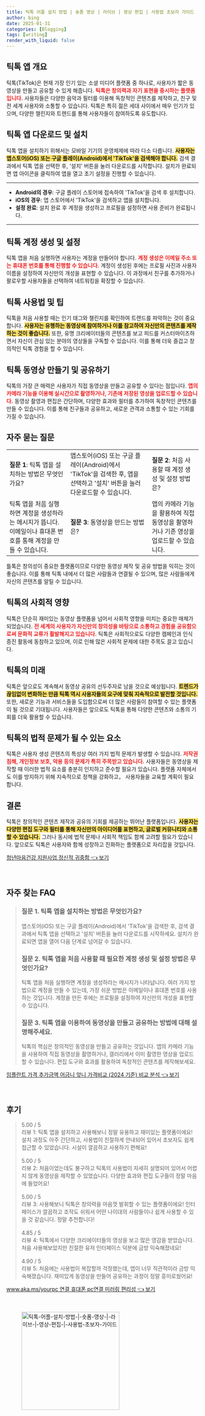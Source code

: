 ```yaml
---
title: 틱톡 어플 설치 방법 | 숏폼 영상 | 라이브 | 영상 편집 | 사용법 초보자 가이드
author: bing
date: 2025-01-31
categories: [Blogging]
tags: [writing]
render_with_liquid: false
---
```



<h2 id='틱톡 앱 개요'>틱톡 앱 개요</h2>

<p>틱톡(TikTok)은 현재 가장 인기 있는 소셜 미디어 플랫폼 중 하나로, 사용자가 짧은 동영상을 만들고 공유할 수 있게 해줍니다. <b><span style="color: #ee2323;">틱톡은 창의력과 자기 표현을 중시하는 플랫폼입니다.</span></b> 사용자들은 다양한 음악과 필터를 이용해 독창적인 콘텐츠를 제작하고, 친구 및 전 세계 사용자와 소통할 수 있습니다. 틱톡은 특히 젊은 세대 사이에서 매우 인기가 있으며, 다양한 챌린지와 트렌드를 통해 사용자들이 참여하도록 유도합니다.</p>

<h2 id='틱톡 앱 다운로드 및 설치'>틱톡 앱 다운로드 및 설치</h2>

<p>틱톡 앱을 설치하기 위해서는 모바일 기기의 운영체제에 따라 다소 다릅니다. <b><span style="background-color: #ffe066;">사용자는 앱스토어(iOS) 또는 구글 플레이(Android)에서 'TikTok'을 검색해야 합니다.</span></b> 검색 결과에서 틱톡 앱을 선택한 후, '설치' 버튼을 눌러 다운로드를 시작합니다. 설치가 완료되면 앱 아이콘을 클릭하여 앱을 열고 초기 설정을 진행할 수 있습니다.</p>

<hr />

<ul>
    <li><b>Android의 경우</b>: 구글 플레이 스토어에 접속하여 'TikTok'을 검색 후 설치합니다.</li>
    <li><b>iOS의 경우</b>: 앱 스토어에서 'TikTok'을 검색하고 앱을 설치합니다.</li>
    <li><b>설정 완료</b>: 설치 완료 후 계정을 생성하고 프로필을 설정하면 사용 준비가 완료됩니다.</li>
</ul>

<hr />

<h2 id='틱톡 계정 생성 및 설정'>틱톡 계정 생성 및 설정</h2>

<p>틱톡 앱을 처음 실행하면 사용자는 계정을 만들어야 합니다. <b><span style="color: #ee2323;">계정 생성은 이메일 주소 또는 휴대폰 번호를 통해 진행할 수 있습니다.</span></b> 계정이 생성된 후에는 프로필 사진과 사용자 이름을 설정하여 자신만의 개성을 표현할 수 있습니다. 이 과정에서 친구를 추가하거나 팔로우할 사용자들을 선택하여 네트워킹을 확장할 수 있습니다.</p>

<h2 id='틱톡 사용법 및 팁'>틱톡 사용법 및 팁</h2>

<p>틱톡을 처음 사용할 때는 인기 태그와 챌린지를 확인하여 트렌드를 파악하는 것이 중요합니다. <b><span style="background-color: #ffe066;">사용자는 유행하는 동영상에 참여하거나 이를 참고하여 자신만의 콘텐츠를 제작하는 것이 좋습니다.</span></b> 또한, 유명 크리에이터들의 콘텐츠를 보고 피드를 커스터마이즈하면서 자신이 관심 있는 분야의 영상들을 구독할 수 있습니다. 이를 통해 더욱 즐겁고 창의적인 틱톡 경험을 할 수 있습니다.</p>

<h2 id='틱톡 동영상 만들기 및 공유하기'>틱톡 동영상 만들기 및 공유하기</h2>

<p>틱톡의 가장 큰 매력은 사용자가 직접 동영상을 만들고 공유할 수 있다는 점입니다. <b><span style="color: #ee2323;">앱의 카메라 기능을 이용해 실시간으로 촬영하거나, 기존에 저장된 영상을 업로드할 수 있습니다.</span></b> 동영상 촬영과 편집은 간단하며, 다양한 효과와 필터를 추가하여 독창적인 콘텐츠를 만들 수 있습니다. 이를 통해 친구들과 공유하고, 새로운 관객과 소통할 수 있는 기회를 가질 수 있습니다.</p>

<h2 id='자주 묻는 질문'>자주 묻는 질문</h2>

<table>
    <tr>
        <td><b>질문 1</b>: 틱톡 앱을 설치하는 방법은 무엇인가요?</td>
        <td>앱스토어(iOS) 또는 구글 플레이(Android)에서 'TikTok'을 검색한 후, 앱을 선택하고 '설치' 버튼을 눌러 다운로드할 수 있습니다.</td>
        <td><b>질문 2</b>: 처음 사용할 때 계정 생성 및 설정 방법은?</td>
    </tr>
    <tr>
        <td>틱톡 앱을 처음 실행하면 계정을 생성하라는 메시지가 뜹니다. 이메일이나 휴대폰 번호를 통해 계정을 만들 수 있습니다.</td>
        <td><b>질문 3</b>: 동영상을 만드는 방법은?</td>
        <td>앱의 카메라 기능을 활용하여 직접 동영상을 촬영하거나 기존 영상을 업로드할 수 있습니다.</td>
    </tr>
</table>

<p>틀톡은 창의성이 중요한 플랫폼이므로 다양한 동영상 제작 및 공유 방법을 익히는 것이 좋습니다. 이를 통해 틱톡 내에서 더 많은 사람들과 연결될 수 있으며, 많은 사람들에게 자신의 콘텐츠를 알릴 수 있습니다.</p>

<h2 id='틱톡의 사회적 영향'>틱톡의 사회적 영향</h2>

<p>틱톡은 단순히 재미있는 동영상 플랫폼을 넘어서 사회적 영향을 미치는 중요한 매체가 되었습니다. <b><span style="color: #ee2323;">전 세계의 사용자가 자신만의 창의성을 바탕으로 소통하고 경험을 공유함으로써 문화적 교류가 활발해지고 있습니다.</span></b> 틱톡은 사회적으로도 다양한 캠페인과 인식 증진 활동에 동참하고 있으며, 이로 인해 많은 사회적 문제에 대한 주목도 끌고 있습니다.</p>

<h2 id='틱톡의 미래'>틱톡의 미래</h2>

<p>틱톡은 앞으로도 계속해서 동영상 공유의 선두주자로 남을 것으로 예상됩니다. <b><span style="background-color: #ffe066;">트렌드가 끊임없이 변화하는 만큼 틱톡 역시 사용자들의 요구에 맞춰 지속적으로 발전할 것입니다.</span></b> 또한, 새로운 기능과 서비스들을 도입함으로써 더 많은 사람들이 참여할 수 있는 플랫폼이 될 것으로 기대됩니다. 사용자들은 앞으로도 틱톡을 통해 다양한 콘텐츠와 소통의 기회를 더욱 활용할 수 있습니다.</p>

<h2 id='틱톡의 법적 문제가 될 수 있는 요소'>틱톡의 법적 문제가 될 수 있는 요소</h2>

<p>틱톡은 사용자 생성 콘텐츠의 특성상 여러 가지 법적 문제가 발생할 수 있습니다. <b><span style="color: #ee2323;">저작권 침해, 개인정보 보호, 악용 등의 문제가 특히 주목받고 있습니다.</span></b> 사용자들은 동영상을 제작할 때 이러한 법적 요소를 충분히 인지하고 준수할 필요가 있습니다. 플랫폼 자체에서도 이를 방지하기 위해 지속적으로 정책을 강화하고， 사용자들을 교육할 계획이 필요합니다.</p>

<h2 id='결론'>결론</h2>

<p>틱톡은 창의적인 콘텐츠 제작과 공유의 기회를 제공하는 뛰어난 플랫폼입니다. <b><span style="background-color: #ffe066;">사용자는 다양한 편집 도구와 필터를 통해 자신만의 아이디어를 표현하고, 글로벌 커뮤니티와 소통할 수 있습니다.</span></b> 그러나 동시에 법적 문제나 사회적 책임도 함께 고려할 필요가 있습니다. 앞으로도 틱톡은 사용자와 함께 성장하고 진화하는 플랫폼으로 자리잡을 것입니다.</p>


<p><a class="click-button" title="청년마음건강 지원사업 정신적 귀중함" href="https://24nara.github.io/posts/%EC%B2%AD%EB%85%84%EB%A7%88%EC%9D%8C%EA%B1%B4%EA%B0%95-%EC%A7%80%EC%9B%90%EC%82%AC%EC%97%85-%EC%A0%95%EC%8B%A0%EC%A0%81-%EA%B7%80%EC%A4%91%ED%95%A8/" rel="dofollow">청년마음건강 지원사업 정신적 귀중함 👈 보기</a></p><br>
<h2 id='자주_찾는_FAQ'>자주 찾는 FAQ</h2>
<div itemscope="" itemtype="https://schema.org/FAQPage"> 
<blockquote> 
<div itemscope="" itemprop="mainEntity" itemtype="https://schema.org/Question"> 
<h3 itemprop="name">질문 1. 틱톡 앱을 설치하는 방법은 무엇인가요?</h3> 
<div itemscope="" itemprop="acceptedAnswer" itemtype="https://schema.org/Answer"> 
<span itemprop="text"> 
<p>앱스토어(iOS) 또는 구글 플레이(Android)에서 'TikTok'을 검색한 후, 검색 결과에서 틱톡 앱을 선택하고 '설치' 버튼을 눌러 다운로드를 시작하세요. 설치가 완료되면 앱을 열어 다음 단계로 넘어갈 수 있습니다.</p> 
</span> 
</div> 
</div> 

<div itemscope="" itemprop="mainEntity" itemtype="https://schema.org/Question"> 
<h3 itemprop="name">질문 2. 틱톡 앱을 처음 사용할 때 필요한 계정 생성 및 설정 방법은 무엇인가요?</h3> 
<div itemscope="" itemprop="acceptedAnswer" itemtype="https://schema.org/Answer"> 
<span itemprop="text"> 
<p>틱톡 앱을 처음 실행하면 계정을 생성하라는 메시지가 나타납니다. 여러 가지 방법으로 계정을 만들 수 있는데, 가장 쉬운 방법은 이메일이나 휴대폰 번호를 사용하는 것입니다. 계정을 만든 후에는 프로필을 설정하여 자신만의 개성을 표현할 수 있습니다.</p> 
</span> 
</div> 
</div> 

<div itemscope="" itemprop="mainEntity" itemtype="https://schema.org/Question"> 
<h3 itemprop="name">질문 3. 틱톡 앱을 이용하여 동영상을 만들고 공유하는 방법에 대해 설명해주세요.</h3> 
<div itemscope="" itemprop="acceptedAnswer" itemtype="https://schema.org/Answer"> 
<span itemprop="text"> 
<p>틱톡의 핵심은 창의적인 동영상을 만들고 공유하는 것입니다. 앱의 카메라 기능을 사용하여 직접 동영상을 촬영하거나, 갤러리에서 이미 촬영한 영상을 업로드할 수 있습니다. 편집 도구와 효과를 활용하여 독창적인 콘텐츠를 제작해보세요.</p> 
</span> 
</div> 
</div> 

</blockquote> 
</div>
<p><a class="click-button" title="임플란트 가격 추가금액 어금니 앞니 가격비교 (2024 기준) 비교 분석" href="https://24nara.github.io/posts/%EC%9E%84%ED%94%8C%EB%9E%80%ED%8A%B8-%EA%B0%80%EA%B2%A9-%EC%B6%94%EA%B0%80%EA%B8%88%EC%95%A1-%EC%96%B4%EA%B8%88%EB%8B%88-%EC%95%9E%EB%8B%88-%EA%B0%80%EA%B2%A9%EB%B9%84%EA%B5%90-(2024-%EA%B8%B0%EC%A4%80)-%EB%B9%84%EA%B5%90-%EB%B6%84%EC%84%9D/" rel="dofollow">임플란트 가격 추가금액 어금니 앞니 가격비교 (2024 기준) 비교 분석 👈 보기</a></p><br>
<h2 id='후기'>후기</h2>
<div itemscope itemtype="https://schema.org/Product">
  <blockquote>
  <div itemprop="review" itemscope itemtype="https://schema.org/Review">
      <div itemprop="reviewRating" itemscope itemtype="https://schema.org/Rating"> <span itemprop="ratingValue">5.00</span> / <span itemprop="bestRating">5</span> </div>
      <span itemprop="reviewBody">리뷰 1: 틱톡 앱을 설치하고 사용해보니 정말 유용하고 재미있는 플랫폼이에요! 설치 과정도 아주 간단하고, 사용법이 친절하게 안내되어 있어서 초보자도 쉽게 접근할 수 있었습니다. 시설이 깔끔하고 사용하기 편해요!</span>
  </div>
  <br>
  <div itemprop="review" itemscope itemtype="https://schema.org/Review">
      <div itemprop="reviewRating" itemscope itemtype="https://schema.org/Rating"> <span itemprop="ratingValue">5.00</span> / <span itemprop="bestRating">5</span> </div>
      <span itemprop="reviewBody">리뷰 2: 처음이었는데도 불구하고 틱톡의 사용법이 자세히 설명되어 있어서 어렵지 않게 동영상을 제작할 수 있었습니다. 다양한 효과와 편집 도구들이 정말 마음에 들었어요!</span>
  </div>
  <br>
  <div itemprop="review" itemscope itemtype="https://schema.org/Review">
      <div itemprop="reviewRating" itemscope itemtype="https://schema.org/Rating"> <span itemprop="ratingValue">5.00</span> / <span itemprop="bestRating">5</span> </div>
      <span itemprop="reviewBody">리뷰 3: 사용해보니 틱톡은 창의력을 마음껏 발휘할 수 있는 플랫폼이에요! 인터페이스가 깔끔하고 조작도 쉬워서 어떤 나이대의 사람들이나 쉽게 사용할 수 있을 것 같습니다. 정말 추천합니다!</span>
  </div>
  <br>
  <div itemprop="review" itemscope itemtype="https://schema.org/Review">
      <div itemprop="reviewRating" itemscope itemtype="https://schema.org/Rating"> <span itemprop="ratingValue">4.85</span> / <span itemprop="bestRating">5</span> </div>
      <span itemprop="reviewBody">리뷰 4: 틱톡에서 다양한 크리에이터들의 영상을 보고 많은 영감을 받았습니다. 처음 사용해보았지만 친절한 유저 인터페이스 덕분에 금방 익숙해졌네요!</span>
  </div>
  <br>
  <div itemprop="review" itemscope itemtype="https://schema.org/Review">
      <div itemprop="reviewRating" itemscope itemtype="https://schema.org/Rating"> <span itemprop="ratingValue">4.90</span> / <span itemprop="bestRating">5</span> </div>
      <span itemprop="reviewBody">리뷰 5: 처음에는 사용법이 복잡할까 걱정했는데, 앱이 너무 직관적이라 금방 익숙해졌습니다. 재미있게 동영상을 만들어 공유하는 과정이 정말 흥미로웠어요!</span>
  </div>
  </blockquote>
</div>
<p><a class="click-button" title="www.aka.ms/yourpc 연결 휴대폰 pc연결 미러링 편리성" href="https://24nara.github.io/posts/www.aka.msyourpc-%EC%97%B0%EA%B2%B0-%ED%9C%B4%EB%8C%80%ED%8F%B0-pc%EC%97%B0%EA%B2%B0-%EB%AF%B8%EB%9F%AC%EB%A7%81-%ED%8E%B8%EB%A6%AC%EC%84%B1/" rel="dofollow">www.aka.ms/yourpc 연결 휴대폰 pc연결 미러링 편리성 👈 보기</a></p><br>
<figure class="image"><img src="https://24nara.github.io/assets/img/thumbnail/틱톡-어플-설치-방법-|-숏폼-영상-|-라이브-|-영상-편집-|-사용법-초보자-가이드.webp" alt="틱톡-어플-설치-방법-|-숏폼-영상-|-라이브-|-영상-편집-|-사용법-초보자-가이드" width="256" height="256"></figure>